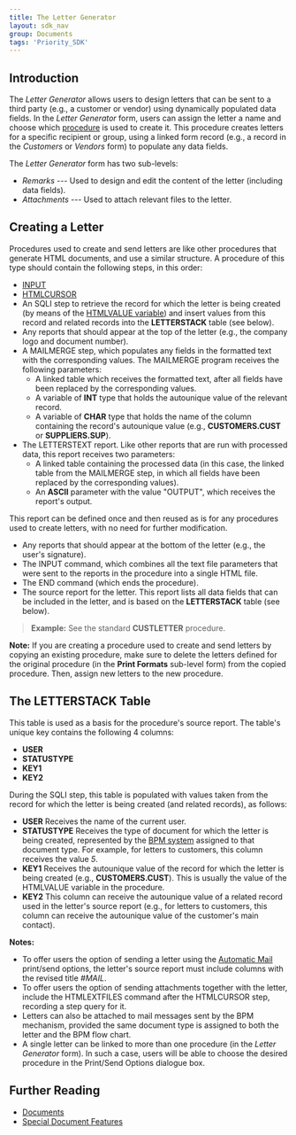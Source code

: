 ```yaml
---
title: The Letter Generator
layout: sdk_nav
group: Documents
tags: 'Priority_SDK'
---
```


## Introduction

The *Letter Generator* allows users to design letters that can be sent
to a third party (e.g., a customer or vendor) using dynamically
populated data fields. In the *Letter Generator* form, users can assign
the letter a name and choose which [procedure](Procedures) is
used to create it. This procedure creates letters for a specific
recipient or group, using a linked form record (e.g., a record in the
*Customers* or *Vendors* form) to populate any data fields.

The *Letter Generator* form has two sub-levels:

-   *Remarks* --- Used to design and edit the content of the letter
    (including data fields).
-   *Attachments* --- Used to attach relevant files to the letter.

## Creating a Letter 

Procedures used to create and send letters are like other procedures
that generate HTML documents, and use a similar structure. A procedure
of this type should contain the following steps, in this order:

-   [INPUT](Procedure-Steps#Basic-Commands)
-   [HTMLCURSOR](Procedure-Steps#Basic-Commands)
-   An SQLI step to retrieve the record for which the letter is being
created (by means of the [HTMLVALUE variable](Documents#Going-Over-the-Records)) and insert
values from this record and related records into the **LETTERSTACK**
table (see below).
-   Any reports that should appear at the top of the letter (e.g., the
company logo and document number).
-   A MAILMERGE step, which populates any fields in the formatted text
with the corresponding values. The MAILMERGE program receives the
following parameters:
    -   A linked table which receives the formatted text, after all
fields have been replaced by the corresponding values.
    -   A variable of **INT** type that holds the autounique value of
the relevant record.
    -   A variable of **CHAR** type that holds the name of the column
containing the record\'s autounique value (e.g., **CUSTOMERS.CUST** or **SUPPLIERS.SUP**).
-   The LETTERSTEXT report. Like other reports that are run with
processed data, this report receives two parameters:
    -   A linked table containing the processed data (in this case, the
linked table from the MAILMERGE step, in which all fields have
been replaced by the corresponding values).
    -   An **ASCII** parameter with the value \"OUTPUT\", which receives
the report\'s output.

This report can be defined once and then reused as is for any
procedures used to create letters, with no need for further
modification.

-   Any reports that should appear at the bottom of the letter (e.g.,
the user\'s signature).
-   The INPUT command, which combines all the text file parameters that
were sent to the reports in the procedure into a single HTML file.
-   The END command (which ends the procedure).
-   The source report for the letter. This report lists all data fields
that can be included in the letter, and is based on the
    **LETTERSTACK** table (see below).

> **Example:** See the standard **CUSTLETTER** procedure.

**Note:** If you are creating a procedure used to create and send
letters by copying an existing procedure, make sure to delete the
letters defined for the original procedure (in the **Print Formats**
sub-level form) from the copied procedure. Then, assign new letters to
the new procedure.

## The LETTERSTACK Table 

This table is used as a basis for the procedure\'s source report. The
table\'s unique key contains the following 4 columns:

-   **USER**
-   **STATUSTYPE**
-   **KEY1**
-   **KEY2**

During the SQLI step, this table is populated with values taken from the
record for which the letter is being created (and related records), as
follows:

-   **USER** Receives the name of the current user.
-   **STATUSTYPE** Receives the type of document for which the letter
is being created, represented by the [BPM system](Creating-BPM-Flow-Charts) assigned to that
document type. For example, for letters to customers, this column
receives the value *5*.
-   **KEY1** Receives the autounique value of the record for which
the letter is being created (e.g., **CUSTOMERS.CUST**). This is
usually the value of the HTMLVALUE variable in the procedure.
-   **KEY2** This column can receive the autounique value of a
related record used in the letter\'s source report (e.g., for
letters to customers, this column can receive the autounique value
of the customer\'s main contact).

**Notes:**

-   To offer users the option of sending a letter using the [Automatic Mail](Special-Document-Features#sending-documents-by-automatic-mail)
print/send options, the letter\'s source report must include columns
with the revised title *#MAIL*.
-   To offer users the option of sending attachments together with the
letter, include the HTMLEXTFILES command after the HTMLCURSOR step,
recording a step query for it.
-   Letters can also be attached to mail messages sent by the BPM
mechanism, provided the same document type is assigned to both the
letter and the BPM flow chart.
-   A single letter can be linked to more than one procedure (in the
    *Letter Generator* form). In such a case, users will be able to
choose the desired procedure in the Print/Send Options dialogue box.

## Further Reading 

-   [Documents](Documents )
-   [Special Document Features](Special-Document-Features )

